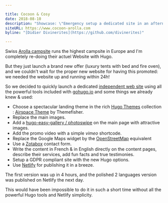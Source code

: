```yaml
---

title: Cocoon & Cosy
date: 2018-08-10
description: "Showcase: \"Emergency setup a dedicated site in an afternoon.\""
siteURL: https://www.cocoon-arolla.com
byline: "[Didier Divinerites](https://github.com/divinerites)"

---
```


Swiss [Arolla campsite](https://www.camping-arolla.com) runs the highest campsite in Europe and I'm completely re-doing their actuel Website with Hugo.

But they just launch a brand new offer (luxury tents with bed and fire oven), and we couldn't wait for the proper new website for having this promoted: we needed the website up and running within 24h!

So we decided to quickly launch a dedicated [independent web site](https://www.cocoon-arolla.com) using all the powerful tools included with [gohugo.io](https://gohugo.io) and some things we already knew & used:

- Choose a spectacular landing theme in the rich [Hugo Themes](https://themes.gohugo.io/) collection : [Airspace Theme](https://themes.gohugo.io/airspace-hugo/) by Themefisher.
- Replace the main images.
- Add a [hugo-easy-gallery / photoswipe](https://github.com/liwenyip/hugo-easy-gallery) on the main page with attractive images.
- Add the promo video with a simple *vimeo* shortcode.
- Replace the Google Maps widget by the [OpenStreetMap](https://www.openstreetmap.org/) equivalent
- Use a [Zotabox](https://www.zotabox.com) contact form.
- Write the content in French & in English directly on the content pages, describe their services, add fun facts and true testimonies.
- Setup a GDPR compliant site with the new Hugo options.
- Use [Netlify](https://www.netlify.com) for publishing it in a breeze.

The first version was up in 4 hours, and the polished 2 languages version was published on Netlify the next day.

This would have been impossible to do it in such a short time without all the powerful Hugo tools and Netlify simplicity.
